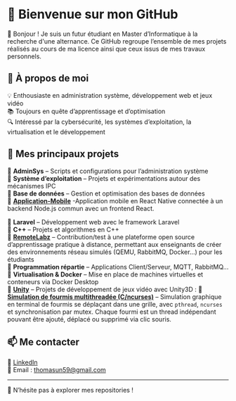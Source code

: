 # 🚀 Bienvenue sur mon GitHub 

👋 Bonjour ! Je suis un futur étudiant en Master d’Informatique à la recherche d'une alternance. Ce GitHub regroupe l’ensemble de mes projets réalisés au cours de ma licence ainsi que ceux issus de mes travaux personnels.


## 📌 À propos de moi

💡 Enthousiaste en administration système, développement web et jeux vidéo  
📚 Toujours en quête d’apprentissage et d’optimisation  
🔍 Intéressé par la cybersécurité, les systèmes d’exploitation, la virtualisation et le développement  

## 📂 Mes principaux projets

🔹 **AdminSys** – Scripts et configurations pour l’administration système  
🔹 **Système d’exploitation** – Projets et expérimentations autour des mécanismes IPC  
🔹 **Base de données** – Gestion et optimisation des bases de données  
🔹 **[Application-Mobile](https://github.com/thomaslahely/ReactNatQuest)** -Application mobile en React Native connectée à un backend Node.js commun avec un frontend React.

🔹 **Laravel** – Développement web avec le framework Laravel  
🔹 **C++** – Projets et algorithmes en C++  
🔹 **[RemoteLabz](https://github.com/thomaslahely/ProjetTER)** – Contribution/test à une plateforme open source d’apprentissage pratique à distance, permettant aux enseignants de créer des environnements réseau simulés (QEMU, RabbitMQ, Docker…) pour les étudiants  
🔹 **Programmation répartie** – Applications Client/Serveur, MQTT, RabbitMQ...  
🔹 **Virtualisation & Docker** – Mise en place de machines virtuelles et conteneurs via Docker Desktop  
🔹 **[Unity](https://github.com/thomaslahely/Unity)** – Projets de développement de jeux vidéo avec Unity3D :
🔹 **[Simulation de fourmis multithreadée (C/ncurses)](ncurses-fourmis-simulation)** – Simulation graphique en terminal de fourmis se déplaçant dans une grille, avec `pthread`, `ncurses` et synchronisation par mutex. Chaque fourmi est un thread indépendant pouvant être ajouté, déplacé ou supprimé via clic souris.


## 📫 Me contacter

💼 [LinkedIn](https://www.linkedin.com/in/thomas-lahely-7a198336b/)  
📧 Email : [thomasun59@gmail.com](mailto:thomasun59@gmail.com)

---

🧭 N’hésite pas à explorer mes repositories  !
